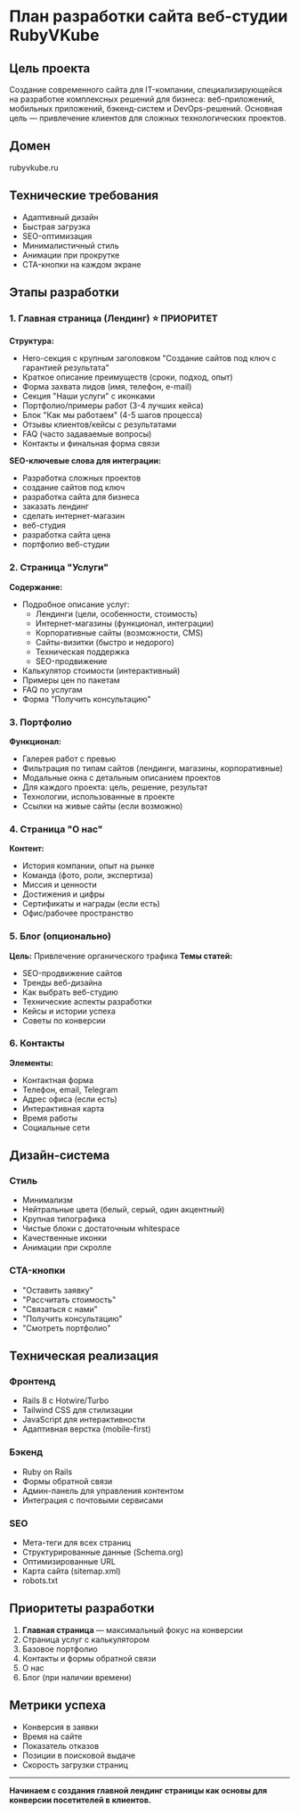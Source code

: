 # План разработки сайта веб-студии RubyVKube

## Цель проекта
Создание современного сайта для IT-компании, специализирующейся на разработке комплексных решений для бизнеса: веб-приложений, мобильных приложений, бэкенд-систем и DevOps-решений. Основная цель — привлечение клиентов для сложных технологических проектов.

## Домен
rubyvkube.ru

## Технические требования
- Адаптивный дизайн
- Быстрая загрузка
- SEO-оптимизация
- Минималистичный стиль
- Анимации при прокрутке
- CTA-кнопки на каждом экране

## Этапы разработки

### 1. Главная страница (Лендинг) ⭐ ПРИОРИТЕТ
**Структура:**
- Hero-секция с крупным заголовком "Создание сайтов под ключ с гарантией результата"
- Краткое описание преимуществ (сроки, подход, опыт)
- Форма захвата лидов (имя, телефон, e-mail)
- Секция "Наши услуги" с иконками
- Портфолио/примеры работ (3-4 лучших кейса)
- Блок "Как мы работаем" (4-5 шагов процесса)
- Отзывы клиентов/кейсы с результатами
- FAQ (часто задаваемые вопросы)
- Контакты и финальная форма связи

**SEO-ключевые слова для интеграции:**
- Разработка сложных проектов
- создание сайтов под ключ
- разработка сайта для бизнеса
- заказать лендинг
- сделать интернет-магазин
- веб-студия
- разработка сайта цена
- портфолио веб-студии

### 2. Страница "Услуги"
**Содержание:**
- Подробное описание услуг:
  - Лендинги (цели, особенности, стоимость)
  - Интернет-магазины (функционал, интеграции)
  - Корпоративные сайты (возможности, CMS)
  - Сайты-визитки (быстро и недорого)
  - Техническая поддержка
  - SEO-продвижение
- Калькулятор стоимости (интерактивный)
- Примеры цен по пакетам
- FAQ по услугам
- Форма "Получить консультацию"

### 3. Портфолио
**Функционал:**
- Галерея работ с превью
- Фильтрация по типам сайтов (лендинги, магазины, корпоративные)
- Модальные окна с детальным описанием проектов
- Для каждого проекта: цель, решение, результат
- Технологии, использованные в проекте
- Ссылки на живые сайты (если возможно)

### 4. Страница "О нас"
**Контент:**
- История компании, опыт на рынке
- Команда (фото, роли, экспертиза)
- Миссия и ценности
- Достижения и цифры
- Сертификаты и награды (если есть)
- Офис/рабочее пространство

### 5. Блог (опционально)
**Цель:** Привлечение органического трафика
**Темы статей:**
- SEO-продвижение сайтов
- Тренды веб-дизайна
- Как выбрать веб-студию
- Технические аспекты разработки
- Кейсы и истории успеха
- Советы по конверсии

### 6. Контакты
**Элементы:**
- Контактная форма
- Телефон, email, Telegram
- Адрес офиса (если есть)
- Интерактивная карта
- Время работы
- Социальные сети

## Дизайн-система

### Стиль
- Минимализм
- Нейтральные цвета (белый, серый, один акцентный)
- Крупная типографика
- Чистые блоки с достаточным whitespace
- Качественные иконки
- Анимации при скролле

### CTA-кнопки
- "Оставить заявку"
- "Рассчитать стоимость"
- "Связаться с нами"
- "Получить консультацию"
- "Смотреть портфолио"

## Техническая реализация

### Фронтенд
- Rails 8 с Hotwire/Turbo
- Tailwind CSS для стилизации
- JavaScript для интерактивности
- Адаптивная верстка (mobile-first)

### Бэкенд
- Ruby on Rails
- Формы обратной связи
- Админ-панель для управления контентом
- Интеграция с почтовыми сервисами

### SEO
- Мета-теги для всех страниц
- Структурированные данные (Schema.org)
- Оптимизированные URL
- Карта сайта (sitemap.xml)
- robots.txt

## Приоритеты разработки

1. **Главная страница** — максимальный фокус на конверсии
2. Страница услуг с калькулятором
3. Базовое портфолио
4. Контакты и формы обратной связи
5. О нас
6. Блог (при наличии времени)

## Метрики успеха
- Конверсия в заявки
- Время на сайте
- Показатель отказов
- Позиции в поисковой выдаче
- Скорость загрузки страниц

---

**Начинаем с создания главной лендинг страницы как основы для конверсии посетителей в клиентов.**